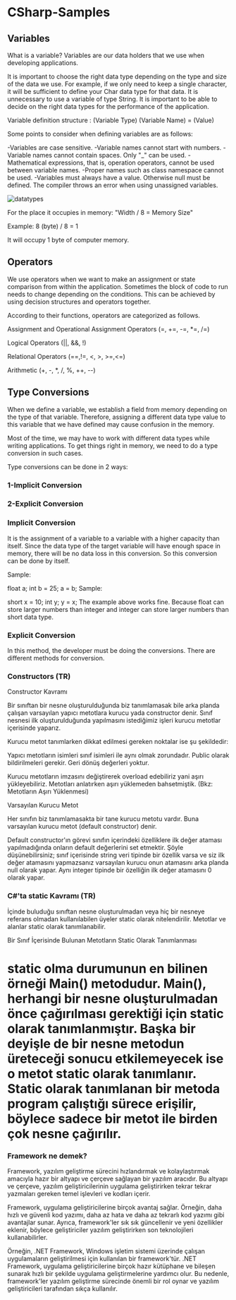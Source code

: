 # CSharp-Samples

## Variables

What is a variable?
Variables are our data holders that we use when developing applications.

It is important to choose the right data type depending on the type and size of the data we use. For example, if we only need to keep a single character, it will be sufficient to define your Char data type for that data. It is unnecessary to use a variable of type String. It is important to be able to decide on the right data types for the performance of the application.

Variable definition structure : (Variable Type) (Variable Name) = (Value)

Some points to consider when defining variables are as follows:

-Variables are case sensitive.
-Variable names cannot start with numbers.
-Variable names cannot contain spaces. Only "_" can be used.
-Mathematical expressions, that is, operation operators, cannot be used between variable names.
-Proper names such as class namespace cannot be used.
-Variables must always have a value. Otherwise null must be defined. The compiler throws an error when using unassigned variables.

![datatypes](https://user-images.githubusercontent.com/78081616/188669669-11fa70ec-347e-4abd-8aa7-6c8636643cd7.png)

For the place it occupies in memory: "Width / 8 = Memory Size"

Example: 8 (byte) / 8 = 1

It will occupy 1 byte of computer memory.

## Operators

We use operators when we want to make an assignment or state comparison from within the application. Sometimes the block of code to run needs to change depending on the conditions. This can be achieved by using decision structures and operators together.

According to their functions, operators are categorized as follows.

Assignment and Operational Assignment Operators (=, +=, -=, *=, /=)

Logical Operators (||, &&, !)

Relational Operators (==,!=, <, >, >=,<=)

Arithmetic (+, -, *, /, %, ++, --)

## Type Conversions
When we define a variable, we establish a field from memory depending on the type of that variable. Therefore, assigning a different data type value to this variable that we have defined may cause confusion in the memory.

Most of the time, we may have to work with different data types while writing applications. To get things right in memory, we need to do a type conversion in such cases.

Type conversions can be done in 2 ways:

### 1-Implicit Conversion
### 2-Explicit Conversion

### Implicit Conversion
It is the assignment of a variable to a variable with a higher capacity than itself. Since the data type of the target variable will have enough space in memory, there will be no data loss in this conversion. So this conversion can be done by itself.

Sample:

float a; int b = 25; a = b;
Sample:

short x = 10; int y; y = x;
The example above works fine. Because float can store larger numbers than integer and integer can store larger numbers than short data type.

### Explicit Conversion
In this method, the developer must be doing the conversions. There are different methods for conversion.

### Constructors (TR)
Constructor Kavramı

Bir sınıftan bir nesne oluşturulduğunda biz tanımlamasak bile arka planda çalışan varsayılan yapıcı metotlara kurucu yada constructor denir. Sınıf nesnesi ilk oluşturulduğunda yapılmasını istediğimiz işleri kurucu metotlar içerisinde yaparız.

Kurucu metot tanımlarken dikkat edilmesi gereken noktalar ise şu şekildedir:

Yapıcı metotların isimleri sınıf isimleri ile aynı olmak zorundadır.
Public olarak bildirilmeleri gerekir.
Geri dönüş değerleri yoktur.

Kurucu metotların imzasını değiştirerek overload edebiliriz yani aşırı yükleyebiliriz. Metotları anlatırken aşırı yüklemeden bahsetmiştik. (Bkz: Metotların Aşırı Yüklenmesi)

Varsayılan Kurucu Metot

Her sınıfın biz tanımlamasakta bir tane kurucu metotu vardır. Buna varsayılan kurucu metot (default constructor) denir.

Default constructor'ın görevi sınıfın içerindeki özelliklere ilk değer ataması yapılmadığında onların default değerlerini set etmektir. Şöyle düşünebilirsiniz; sınıf içerisinde string veri tipinde bir özellik varsa ve siz ilk değer atamasını yapmazsanız varsayılan kurucu onun atamasını arka planda null olarak yapar. Aynı integer tipinde bir özelliğin ilk değer atamasını 0 olarak yapar.

### C#'ta static Kavramı (TR)

İçinde buluduğu sınıftan nesne oluşturulmadan veya hiç bir nesneye referans olmadan kullanılabilen üyeler static olarak nitelendirilir. Metotlar ve alanlar static olarak tanımlanabilir.

Bir Sınıf İçerisinde Bulunan Metotların Static Olarak Tanımlanması

# static olma durumunun en bilinen örneği Main() metodudur. Main(), herhangi bir nesne oluşturulmadan önce çağırılması gerektiği için static olarak tanımlanmıştır. Başka bir deyişle de bir nesne metodun üreteceği sonucu etkilemeyecek ise o metot static olarak tanımlanır. Static olarak tanımlanan bir metoda program çalıştığı sürece erişilir, böylece sadece bir metot ile birden çok nesne çağırılır. 

### Framework ne demek?

Framework, yazılım geliştirme sürecini hızlandırmak ve kolaylaştırmak amacıyla hazır bir altyapı ve çerçeve sağlayan bir yazılım aracıdır. Bu altyapı ve çerçeve, yazılım geliştiricilerinin uygulama geliştirirken tekrar tekrar yazmaları gereken temel işlevleri ve kodları içerir.

Framework, uygulama geliştiricilerine birçok avantaj sağlar. Örneğin, daha hızlı ve güvenli kod yazımı, daha az hata ve daha az tekrarlı kod yazımı gibi avantajlar sunar. Ayrıca, framework'ler sık sık güncellenir ve yeni özellikler eklenir, böylece geliştiriciler yazılım geliştirirken son teknolojileri kullanabilirler.

Örneğin, .NET Framework, Windows işletim sistemi üzerinde çalışan uygulamaların geliştirilmesi için kullanılan bir framework'tür. .NET Framework, uygulama geliştiricilerine birçok hazır kütüphane ve bileşen sunarak hızlı bir şekilde uygulama geliştirmelerine yardımcı olur. Bu nedenle, framework'ler yazılım geliştirme sürecinde önemli bir rol oynar ve yazılım geliştiricileri tarafından sıkça kullanılır.
